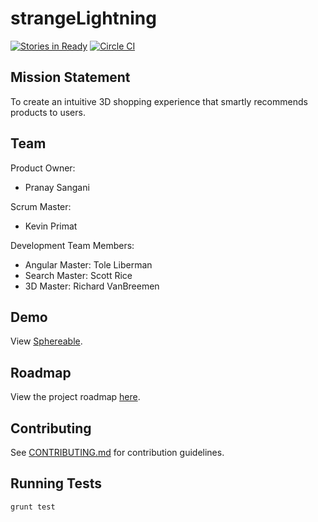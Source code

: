 # strangeLightning
[![Stories in Ready](https://badge.waffle.io/strangelightning/strangelightning.svg?label=ready&title=Ready)](http://waffle.io/strangelightning/strangelightning) [![Circle CI](https://circleci.com/gh/StrangeLightning/strangeLightning.svg?style=svg)](https://circleci.com/gh/StrangeLightning/strangeLightning)

## Mission Statement
To create an intuitive 3D shopping experience that smartly recommends products to users.

## Team

Product Owner:
* Pranay Sangani

Scrum Master: 
* Kevin Primat

Development Team Members:
* Angular Master: Tole Liberman
* Search Master: Scott Rice
* 3D Master: Richard VanBreemen
 
## Demo

View [Sphereable](http://sphereable.com).

## Roadmap

View the project roadmap [here](https://github.com/StrangeLightning/strangeLightning/wiki/Roadmap).

## Contributing

See [CONTRIBUTING.md](https://github.com/StrangeLightning/strangeLightning/blob/master/CONTRIBUTING.md) for contribution guidelines.

## Running Tests
```BASH
grunt test 
```
